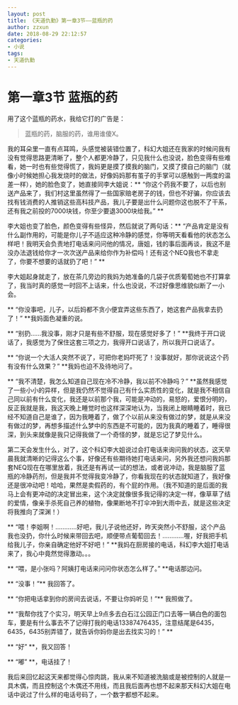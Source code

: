 ```yaml
---
layout: post
title: 《天道仇勤》第一章3节——蓝瓶的药
author: zzxun
date: 2018-08-29 22:12:57
categories:
- 小说
tags:
- 天道仇勤
---
```


# 第一章3节 蓝瓶的药 #

用了这个蓝瓶的药水，我给它打的广告是：
> 蓝瓶的药，脑服的药，谁用谁傻X。

我的耳朵里一直有点耳鸣，头感觉被装错位置了，科幻大姐还在我家的时候问我有没有觉得思路更清晰了，整个人都更冷静了，只见我什么也没说，脸色变得有些难看，她一时也有些觉得慌了，我妈更是摸了摸我的脑门，又摸了摸自己的脑门（就像小时候她担心我发烧时的做法，好像妈妈那有茧子的手掌可以感触到一两度的温差一样），她的脸色变了，她直接同李大姐说：** “你这个药我不要了，以后也别送产品来了，我们村这里虽然得了一些国家赔老房子的钱，但也不好骗，你应该去找有钱消费的人推销这些高科技产品，我儿子要是出什么问题你这也脱不了干系，还有我之前投的7000块钱，你至少要退3000块给我。” **
<!--more-->
李大姐也变了脸色，颜色变得有些怪异，然后就说了两句话：** “产品肯定是没有什么副作用的，可能是你儿子不适应这种冷静的感觉，你等明天看看他的状态怎么样吧！我明天会负责地打电话来问问他的情况，唐姐，钱的事后面再谈，我这不是没办法退钱给你才一次次送产品来给你作为补偿吗！还有这个NEQ我也不拿走了，你要不想要的话就扔了吧！” **

李大姐起身就走了，放在茶几旁边的我妈为她准备的几袋子优质葡萄她也不打算拿了，我当时真的感觉一时回不上话来，什么也没说，不过好像思维貌似断了一小会。

** “你没事吧，儿子，以后妈都不贪小便宜弄这些东西了，她这套产品我拿去扔了！” **我妈面色凝重的说。

** “别扔……我没事，刚才只是有些不舒服，现在感觉好多了！” **我终于开口说话了，我感觉为了保住这套三项之力，我得开口说话了，所以我开口说话了。

** “你说一个大活人突然不说了，可把你老妈吓死了！没事就好，那你说说这个药有没有什么效果？” **我妈也迫不及待地问了。

** “我不清楚，我怎么知道自己现在冷不冷静，我以前不冷静吗？” **虽然我感觉了一些小小的异样，但是我仍然不觉得自己有什么实质性的变化，就是我不相信自己同以前有什么变化，我还是以前那个我，可能是冲动的，易怒的，爱恨分明的，反正我就是我，我这天晚上睡觉时也这样深深地认为，当我闭上眼睛睡着时，我已经不知道自己是谁了，因为我睡着了，做了个以前从来没有做过的梦，就是从来没有做过的梦，再想多描述什么梦中的东西是不可能的，因为我真的睡着了，睡得很深，到头来就像是我只记得我做了一个奇怪的梦，就是忘记了梦见什么。

第二天会发生什么，对了，这个科幻李大姐说过会打电话来询问我的状态，这天早晨我就清晰的记得这么个事，好像还有些期待她打电话来问，另外我还想问我妈那套NEQ现在在哪里放着，我还是有再试一试的想法，或者说冲动，我是脑服了蓝瓶的冷静药剂，但是我并不觉得我变冷静了，你看我现在的状态就知道了，我好像还是很冲动吧！哈哈，果然是卖假药的，有个屁的作用。（我不知道的是后面的我马上会有更冲动的决定冒出来，这个决定就像很多我记得的决定一样，像草草了结的爱情，像亲手杀死自己养的植物，像果断地不打伞冲到大雨中去，就是这些决定将我推向了深渊！）

** “喂！李姐啊！…………好吧，我儿子说他还好，昨天突然小不舒服，这个产品我也没扔，你什么时候来带回去吧，顺便带点葡萄回去！…………喔，好我把手机给我儿子，你亲自确定他好不好吧！” **我妈在厨房接的电话，科幻李大姐打电话来了，我心中竟然觉得激动。。。

** “喂，是小张吗？阿姨打电话来问问你状态怎么样了。” **电话那边问。

** “没事！”** 我回答了。

** “你把电话拿到你的房间去说话，不要让你妈听见！”** 我照做了。

** “我帮你找了个实习，明天早上9点多去白石江公园正门口去等一辆白色的面包车，要是有什么事去不了记得打我的电话13387476435，注意结尾是6435，6435，6435别弄错了，就告诉你妈你是出去找实习的！” **

** “好” **，我又回答！

** “嘟” **，电话挂了！

我后来回忆起这天来都觉得心惊肉跳，我从来不知道被洗脑或是被控制的人就是一具木偶，而且控制这个木偶还不用线，而且我后面再也想不起来那天科幻大姐在电话中说过了什么样的电话号码了，一个数字都想不起来。
